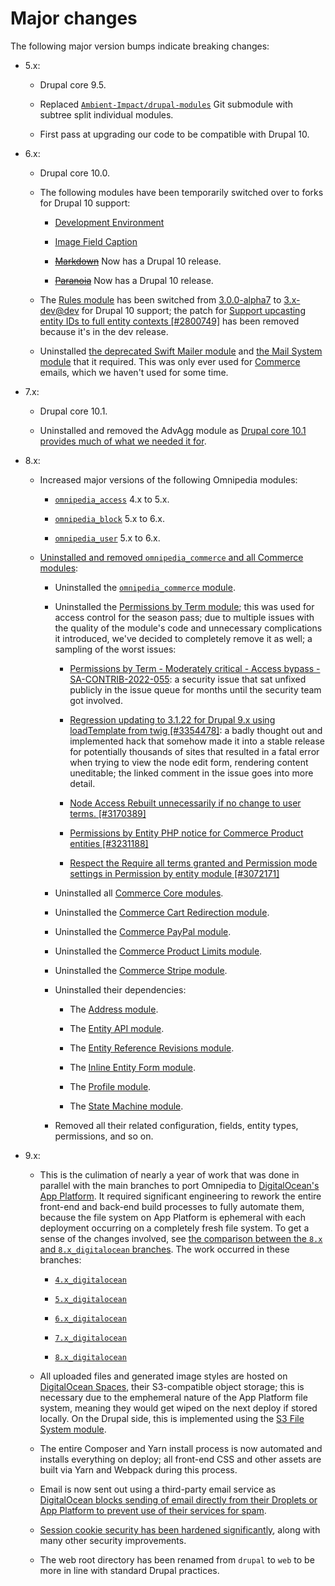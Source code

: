 # Major changes

The following major version bumps indicate breaking changes:

* 5.x:

  * Drupal core 9.5.

  * Replaced [`Ambient-Impact/drupal-modules`](https://github.com/Ambient-Impact/drupal-modules) Git submodule with subtree split individual modules.

  * First pass at upgrading our code to be compatible with Drupal 10.

* 6.x:

  * Drupal core 10.0.

  * The following modules have been temporarily switched over to forks for Drupal 10 support:

    * [Development Environment](https://www.drupal.org/project/development_environment/issues/3286975)

    * [Image Field Caption](https://www.drupal.org/project/image_field_caption/issues/3355337)

    * ~~[Markdown](https://www.drupal.org/project/markdown/issues/3288447)~~ Now has a Drupal 10 release.

    * ~~[Paranoia](https://www.drupal.org/project/paranoia/issues/3289009)~~ Now has a Drupal 10 release.

  * The [Rules module](https://www.drupal.org/project/rules) has been switched from [3.0.0-alpha7](https://www.drupal.org/project/rules/releases/8.x-3.0-alpha7) to [3.x-dev@dev](https://www.drupal.org/project/rules/releases/8.x-3.x-dev) for Drupal 10 support; the patch for [Support upcasting entity IDs to full entity contexts [#2800749]](https://www.drupal.org/project/rules/issues/2800749#comment-14332836) has been removed because it's in the dev release.

  * Uninstalled [the deprecated Swift Mailer module](https://www.drupal.org/project/swiftmailer) and [the Mail System module](https://www.drupal.org/project/mailsystem) that it required. This was only ever used for [Commerce](https://www.drupal.org/project/commerce) emails, which we haven't used for some time.

* 7.x:

  * Drupal core 10.1.

  * Uninstalled and removed the AdvAgg module as [Drupal core 10.1 provides much of what we needed it for](https://www.drupal.org/project/advagg/issues/3308099#comment-15025561).

* 8.x:

  * Increased major versions of the following Omnipedia modules:

    * [`omnipedia_access`](https://github.com/neurocracy/drupal-omnipedia-access) 4.x to 5.x.

    * [`omnipedia_block`](https://github.com/neurocracy/drupal-omnipedia-block) 5.x to 6.x.

    * [`omnipedia_user`](https://github.com/neurocracy/drupal-omnipedia-user) 5.x to 6.x.

  * [Uninstalled and removed `omnipedia_commerce` and all Commerce modules](https://github.com/neurocracy/omnipedia/issues/4):

    * Uninstalled the [`omnipedia_commerce` module](https://github.com/neurocracy/drupal-omnipedia-commerce).

    * Uninstalled the [Permissions by Term module](https://www.drupal.org/project/permissions_by_term); this was used for access control for the season pass; due to multiple issues with the quality of the module's code and unnecessary complications it introduced, we've decided to completely remove it as well; a sampling of the worst issues:

      * [Permissions by Term - Moderately critical - Access bypass - SA-CONTRIB-2022-055](https://www.drupal.org/sa-contrib-2022-055): a security issue that sat unfixed publicly in the issue queue for months until the security team got involved.

      * [Regression updating to 3.1.22 for Drupal 9.x using loadTemplate from twig [#3354478]](https://www.drupal.org/project/permissions_by_term/issues/3354478#comment-15058868): a badly thought out and implemented hack that somehow made it into a stable release for potentially thousands of sites that resulted in a fatal error when trying to view the node edit form, rendering content uneditable; the linked comment in the issue goes into more detail.

      * [Node Access Rebuilt unnecessarily if no change to user terms. [#3170389]](https://www.drupal.org/project/permissions_by_term/issues/3170389#comment-14242763)

      * [Permissions by Entity PHP notice for Commerce Product entities [#3231188]](https://www.drupal.org/project/permissions_by_term/issues/3231188#comment-14209558)

      * [Respect the Require all terms granted and Permission mode settings in Permission by entity module [#3072171]](https://www.drupal.org/project/permissions_by_term/issues/3072171#comment-14209554)

    * Uninstalled all [Commerce Core modules](https://www.drupal.org/project/commerce).

    * Uninstalled the [Commerce Cart Redirection module](https://www.drupal.org/project/commerce_cart_redirection).
    * Uninstalled the [Commerce PayPal module](https://www.drupal.org/project/commerce_paypal).

    * Uninstalled the [Commerce Product Limits module](https://www.drupal.org/project/commerce_product_limits).

    * Uninstalled the [Commerce Stripe module](https://www.drupal.org/project/commerce_stripe).

    * Uninstalled their dependencies:

      * The [Address module](https://www.drupal.org/project/address).

      * The [Entity API module](https://www.drupal.org/project/entity).

      * The [Entity Reference Revisions module](https://www.drupal.org/project/entity_reference_revisions).

      * The [Inline Entity Form module](https://www.drupal.org/project/inline_entity_form).

      * The [Profile module](https://www.drupal.org/project/profile).

      * The [State Machine module](https://www.drupal.org/project/state_machine).

    * Removed all their related configuration, fields, entity types, permissions, and so on.

* 9.x:

  * This is the culimation of nearly a year of work that was done in parallel with the main branches to port Omnipedia to [DigitalOcean's App Platform](https://www.digitalocean.com/products/app-platform). It required significant engineering to rework the entire front-end and back-end build processes to fully automate them, because the file system on App Platform is ephemeral with each deployment occurring on a completely fresh file system. To get a sense of the changes involved, see [the comparison between the `8.x` and `8.x_digitalocean` branches](../../compare/8.x...8.x_digitalocean). The work occurred in these branches:

    * [`4.x_digitalocean`](../../tree/4.x_digitalocean)

    * [`5.x_digitalocean`](../../tree/5.x_digitalocean)

    * [`6.x_digitalocean`](../../tree/6.x_digitalocean)

    * [`7.x_digitalocean`](../../tree/7.x_digitalocean)

    * [`8.x_digitalocean`](../../tree/8.x_digitalocean)

  * All uploaded files and generated image styles are hosted on [DigitalOcean Spaces](https://www.digitalocean.com/products/spaces), their S3-compatible object storage; this is necessary due to the emphemeral nature of the App Platform file system, meaning they would get wiped on the next deploy if stored locally. On the Drupal side, this is implemented using the [S3 File System module](https://www.drupal.org/project/s3fs).

  * The entire Composer and Yarn install process is now automated and installs everything on deploy; all front-end CSS and other assets are built via Yarn and Webpack during this process.

  * Email is now sent out using a third-party email service as [DigitalOcean blocks sending of email directly from their Droplets or App Platform to prevent use of their services for spam](https://docs.digitalocean.com/support/why-is-smtp-blocked/).

  * [Session cookie security has been hardened significantly](https://scotthelme.co.uk/tough-cookies/), along with many other security improvements.

  * The web root directory has been renamed from `drupal` to `web` to be more in line with standard Drupal practices.
